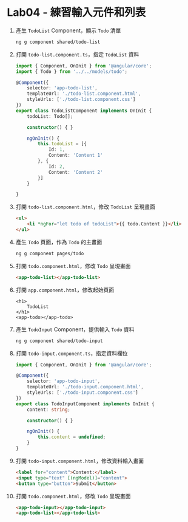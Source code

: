 # Lab04 - 練習輸入元件和列表

1. 產生 `TodoList` Component，顯示 `Todo` 清單

    ``` bash
    ng g component shared/todo-list
    ```

1. 打開 `todo-list.component.ts`，指定 `TodoList` 資料

    ``` typescript
    import { Component, OnInit } from '@angular/core';
    import { Todo } from '../../models/todo';

    @Component({
        selector: 'app-todo-list',
        templateUrl: './todo-list.component.html',
        styleUrls: ['./todo-list.component.css']
    })
    export class TodoListComponent implements OnInit {
        todoList: Todo[];

        constructor() { }

        ngOnInit() {
            this.todoList = [{
                Id: 1,
                Content: 'Content 1'
            }, {
                Id: 2,
                Content: 'Content 2'
            }]
        }

    }
    ```   

1. 打開 `todo-list.component.html`，修改 `TodoList` 呈現畫面 

    ``` html
    <ul>
        <li *ngFor="let todo of todoList">{{ todo.Content }}</li>
    </ul>
    ```

1. 產生 `Todo` 頁面，作為 `Todo` 的主畫面 

    ``` bash
    ng g component pages/todo
    ```     

1. 打開 `todo.component.html`，修改 `Todo` 呈現畫面  

    ``` html
    <app-todo-list></app-todo-list>
    ```

1. 打開 `app.component.html`，修改起始頁面

    ```
    <h1>
        TodoList
    </h1>
    <app-todo></app-todo>
    ```

1. 產生 `TodoInput` Component，提供輸入 `Todo` 資料

    ``` bash
    ng g component shared/todo-input
    ```

1. 打開 `todo-input.component.ts`，指定資料欄位

    ``` typescript
    import { Component, OnInit } from '@angular/core';

    @Component({
        selector: 'app-todo-input',
        templateUrl: './todo-input.component.html',
        styleUrls: ['./todo-input.component.css']
    })
    export class TodoInputComponent implements OnInit {
        content: string;

        constructor() { }

        ngOnInit() {
            this.content = undefined;
        }
    }
    ```

1. 打開 `todo-input.component.html`，修改資料輸入畫面 

    ``` html
    <label for="content">Content:</label>
    <input type="text" [(ngModel)]="content">
    <button type="button">Submit</button>
    ```


1. 打開 `todo.component.html`，修改 `Todo` 呈現畫面  

    ``` html
    <app-todo-input></app-todo-input>
    <app-todo-list></app-todo-list>
    ```